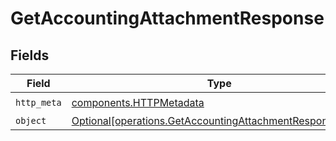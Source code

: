 # GetAccountingAttachmentResponse


## Fields

| Field                                                                                                                      | Type                                                                                                                       | Required                                                                                                                   | Description                                                                                                                |
| -------------------------------------------------------------------------------------------------------------------------- | -------------------------------------------------------------------------------------------------------------------------- | -------------------------------------------------------------------------------------------------------------------------- | -------------------------------------------------------------------------------------------------------------------------- |
| `http_meta`                                                                                                                | [components.HTTPMetadata](../../models/components/httpmetadata.md)                                                         | :heavy_check_mark:                                                                                                         | N/A                                                                                                                        |
| `object`                                                                                                                   | [Optional[operations.GetAccountingAttachmentResponseBody]](../../models/operations/getaccountingattachmentresponsebody.md) | :heavy_minus_sign:                                                                                                         | N/A                                                                                                                        |